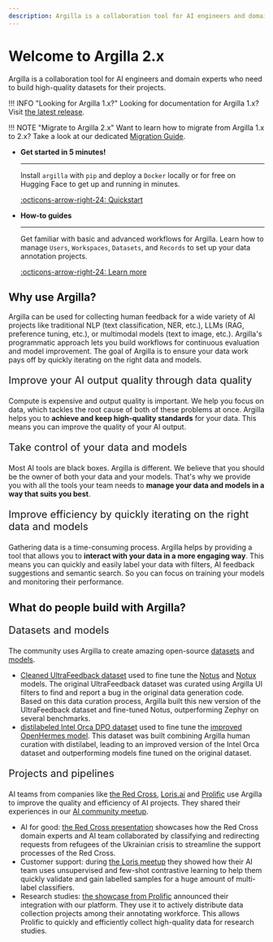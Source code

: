 ```yaml
---
description: Argilla is a collaboration tool for AI engineers and domain experts who need to build high-quality datasets for their projects.hide: navigation
---
```


# Welcome to Argilla 2.x

Argilla is a collaboration tool for AI engineers and domain experts who need to build high-quality datasets for their projects.

!!! INFO "Looking for Argilla 1.x?"
    Looking for documentation for Argilla 1.x? Visit [the latest release](https://docs.argilla.io/en/latest/).

!!! NOTE "Migrate to Argilla 2.x"
    Want to learn how to migrate from Argilla 1.x to 2.x? Take a look at our dedicated [Migration Guide](how_to_guides/migrate_from_legacy_datasets.md).

<div class="grid cards" markdown>

-  __Get started in 5 minutes!__

    ---

    Install `argilla` with `pip` and deploy a `Docker` locally or for free on Hugging Face to get up and running in minutes.

    [:octicons-arrow-right-24: Quickstart](getting_started/quickstart.md)

-  __How-to guides__

    ---

    Get familiar with basic and advanced workflows for Argilla. Learn how to manage `Users`, `Workspaces`, `Datasets`, and `Records` to set up your data annotation projects.

    [:octicons-arrow-right-24: Learn more](how_to_guides/index.md)

</div>

<!-- ## Changelog -->

## Why use Argilla?

Argilla can be used for collecting human feedback for a wide variety of AI projects like traditional NLP (text classification, NER, etc.), LLMs (RAG, preference tuning, etc.), or multimodal models (text to image, etc.). Argilla's programmatic approach lets you build workflows for continuous evaluation and model improvement. The goal of Argilla is to ensure your data work pays off by quickly iterating on the right data and models.


<p style="font-size:20px">Improve your AI output quality through data quality</p>

Compute is expensive and output quality is important. We help you focus on data, which tackles the root cause of both of these problems at once. Argilla helps you to **achieve and keep high-quality standards** for your data. This means you can improve the quality of your AI output.

<p style="font-size:20px">Take control of your data and models</p>

Most AI tools are black boxes. Argilla is different. We believe that you should be the owner of both your data and your models. That's why we provide you with all the tools your team needs to **manage your data and models in a way that suits you best**.

<p style="font-size:20px">Improve efficiency by quickly iterating on the right data and models</p>

Gathering data is a time-consuming process. Argilla helps by providing a tool that allows you to **interact with your data in a more engaging way**. This means you can quickly and easily label your data with filters, AI feedback suggestions and semantic search. So you can focus on training your models and monitoring their performance.


## What do people build with Argilla?

<p style="font-size:20px">Datasets and models</p>

The community uses Argilla to create amazing open-source [datasets](https://huggingface.co/datasets?library=library:argilla&sort=trending) and [models](https://huggingface.co/models?other=distilabel).

- [Cleaned UltraFeedback dataset](https://huggingface.co/datasets/argilla/ultrafeedback-binarized-preferences-cleaned) used to fine tune the [Notus](https://huggingface.co/argilla/notus-7b-v1) and [Notux](https://huggingface.co/argilla/notux-8x7b-v1) models. The original UltraFeedback dataset was curated using Argilla UI filters to find and report a bug in the original data generation code. Based on this data curation process, Argilla built this new version of the UltraFeedback dataset and fine-tuned Notus, outperforming Zephyr on several benchmarks.
- [distilabeled Intel Orca DPO dataset](https://huggingface.co/datasets/argilla/distilabel-intel-orca-dpo-pairs) used to fine tune the [improved OpenHermes model](https://huggingface.co/argilla/distilabeled-OpenHermes-2.5-Mistral-7B). This dataset was built combining Argilla human curation with distilabel, leading to an improved version of the Intel Orca dataset and outperforming models fine tuned on the original dataset.

<p style="font-size:20px">Projects and pipelines</p>

AI teams from companies like [the Red Cross](https://510.global/), [Loris.ai](https://loris.ai/) and [Prolific](https://www.prolific.com/) use Argilla to improve the quality and efficiency of AI projects. They shared their experiences in our [AI community meetup](https://lu.ma/embed-checkout/evt-IQtRiSuXZCIW6FB).

- AI for good: [the Red Cross presentation](https://youtu.be/ZsCqrAhzkFU?feature=shared) showcases how the Red Cross domain experts and AI team collaborated by classifying and redirecting requests from refugees of the Ukrainian crisis to streamline the support processes of the Red Cross.
- Customer support: during [the Loris meetup](https://youtu.be/jWrtgf2w4VU?feature=shared) they showed how their AI team uses unsupervised and few-shot contrastive learning to help them quickly validate and gain labelled samples for a huge amount of multi-label classifiers.
- Research studies: [the showcase from Prolific](https://youtu.be/ePDlhIxnuAs?feature=shared) announced their integration with our platform. They use it to actively distribute data collection projects among their annotating workforce. This allows Prolific to quickly and efficiently collect high-quality data for research studies.
